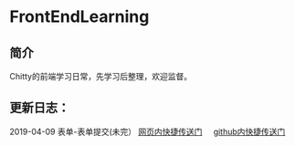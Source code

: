 # FrontEndLearning 
## 简介

Chitty的前端学习日常，先学习后整理，欢迎监督。

## 更新日志：

2019-04-09 表单-表单提交(未完） [网页内快捷传送门](yiichitty.github.io/FrontEndLearning/Javascript/Form) &nbsp;  &nbsp;  [github内快捷传送门](https://github.com/YiiChitty/FrontEndLearning/blob/master/Javascript/Form.md)
